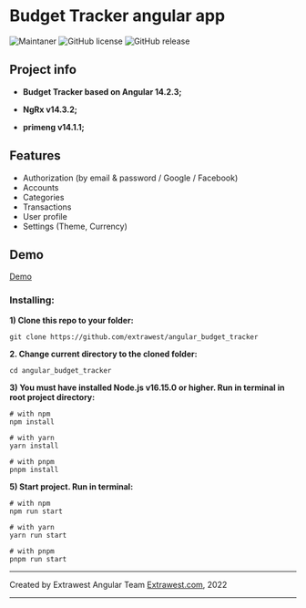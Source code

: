 # Budget Tracker angular app

![Maintaner](https://img.shields.io/badge/maintainer-extrawest.com-blue)
![GitHub license](https://img.shields.io/github/license/Naereen/StrapDown.js.svg)
![GitHub release](https://img.shields.io/github/package-json/v/extrawest/angular_personal_budget_app)

## Project info

- **Budget Tracker based on Angular 14.2.3;**

- **NgRx v14.3.2;**

- **primeng v14.1.1;**

## Features

- Authorization (by email & password / Google / Facebook)
- Accounts
- Categories
- Transactions
- User profile
- Settings (Theme, Currency)

## Demo

[Demo](https://budget-tracker-beta.web.app/dashboard)

### Installing:

**1) Clone this repo to your folder:**

```
git clone https://github.com/extrawest/angular_budget_tracker
```

**2. Change current directory to the cloned folder:**

```
cd angular_budget_tracker
```

**3) You must have installed Node.js v16.15.0 or higher. Run in terminal in root project directory:**

```
# with npm
npm install

# with yarn
yarn install

# with pnpm
pnpm install
```

**5) Start project. Run in terminal:**

```
# with npm
npm run start

# with yarn
yarn run start

# with pnpm
pnpm run start
```

---

Created by Extrawest Angular Team
[Extrawest.com](https://www.extrawest.com), 2022

---
